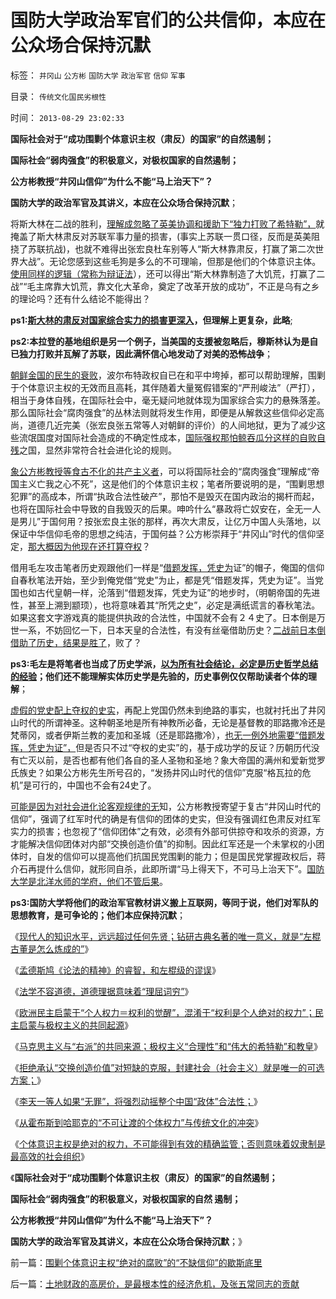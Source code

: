 # 国防大学政治军官们的公共信仰，本应在公众场合保持沉默

标签： `井冈山` `公方彬` `国防大学` `政治军官` `信仰` `军事` 

目录： `传统文化国民劣根性`

时间： `2013-08-29 23:02:33`

**国际社会对于“成功围剿个体意识主权（肃反）的国家”的自然遏制；**

**国际社会“弱肉强食”的积极意义，对极权国家的自然遏制；**

**公方彬教授“井冈山信仰”为什么不能“马上治天下”？**

**国防大学的政治军官及其讲义，本应在公众场合保持沉默**；

将斯大林在二战的胜利，[理解成忽略了英美协调和援助下“独力打败了希特勒”，](../../../2009/12/24/短板决定实力，要素替代的战斗力.md)就掩盖了斯大林肃反对苏联军事力量的损害，(事实上苏联一贯口径，反而是英美阻挠了苏联抗战)，也就不难得出张宏良杜车别等人“斯大林靠肃反，打赢了第二次世界大战”。无论您感到这些毛狗是多么的不可理喻，但那是他们的个体意识主体。[使用同样的逻辑（常称为辩证法](../../../2010/12/20/基督教和马克思主义的社会行为如出一辙.md)），还可以得出“斯大林靠制造了大饥荒，打赢了二战”“毛主席靠大饥荒，靠文化大革命，奠定了改革开放的成功”，不正是乌有之乡的理论吗？还有什么结论不能得出？

**ps1:[斯大林的肃反对国家综合实力的损害更深入](../../../2009/12/5/战争中最困难是作战要素难以预知.md)，但理解上更复杂，此略**;

**ps2:本拉登的基地组织是另一个例子，当美国的支援被忽略后，穆斯林认为是自已独力打败并瓦解了苏联，因此满怀信心地发动了对美的恐怖战争**；

[朝鲜金国的民生的衰败](http://darthvad.blog.sohu.com/252060706.html)，波尔布特政权自已在和平中垮掉，都可以帮助理解，围剿于个体意识主权的无效而且高耗，其伴随着大量冤假错案的“严刑峻法”（严打），相当于身体自残，在国际社会中，毫无疑问地就体现为国家综合实力的悬殊落差。那么国际社会“腐肉强食”的丛林法则就将发生作用，即便是从解救这些信仰必定高尚，道德几近完美（张宏良张五常等人对朝鲜的评价）的人间地狱，更为了减少这些流氓国度对国际社会造成的不确定性成本，[国际强权那怕鲸吞瓜分这样的自败自残](../../../2009/5/31/西方列强帝国主义国家不够“哥们人道”的食腐本性.md)之国，显然非常符合社会进化论的规则。

[象公方彬教授等食古不化的共产主义者](../../../2013/8/24/高房价中体现的社会主义信仰的泡沫，经济如何被毁灭的问题.md)，可以将国际社会的“腐肉强食”理解成“帝国主义亡我之心不死”，这是他们的个体意识主权；笔者所要说明的是，“围剿思想犯罪”的高成本，所谓“执政合法性破产”，那怕不是毁灭在国内政治的揭杆而起，也将在国际社会中导致的自我毁灭的后果。呻吟什么“暴政将亡奴安在，全无一人是男儿”于国何用？按张宏良主张的那样，再次大肃反，让亿万中国人头落地，以保证中华信仰毛帝的思想之纯洁，于国何益？公方彬崇拜于“井冈山”时代的信仰坚定，[那大概因为他现在还打算夺权](../../../2013/4/7/预设革命前提的混帐“whyHowTo”成为混蛋的Nuts：.md)？

借用毛左攻击笔者历史观跟他们一样是“[借题发挥，凭史为](../../../2011/2/16/诱导行为的道德史和行为分析的历史科学.md)证”的帽子，俺国的信仰自春秋笔法开始，至少到俺党借“党史”为止，都是凭“借题发挥，凭史为证”。当党国也如古代皇朝一样，沦落到“借题发挥，凭史为证”的地步时，（明朝帝国的先进性，甚至上溯到颛顼），也将意味着其“所凭之史”，必定是满纸谎言的春秋笔法。如果这套文字游戏真的能提供执政的合法性，中国就不会有２４史了。日本倒是万世一系，不妨回忆一下，日本天皇的合法性，有没有丝毫借助历史？[二战前日本倒借助了历史，结果是胜了](../../../2011/1/14/日本的战争目的和汪精卫南京政权的性质.md)，败了？

**ps3:毛左是将笔者也当成了历史学派，[以为所有社会结论，必定是历史哲学总结的经验](../../../2009/12/29/历史经济学派与唯心的社会学.md)；他们还不能理解实体历史学是先验的，历史事例仅仅帮助读者个体的理解**；

[虚假的党史配上夺权的史实](../../../2010/4/21/大历史观似“人的”履历；道德春秋笔法是自证循环.md)，再配上党国仍然未到绝路的事实，也就衬托出了井冈山时代的所谓神圣。这种朝圣地是所有神教所必备，无论是基督教的耶路撒冷还是梵蒂冈，或者伊斯兰教的麦加和圣城（还是耶路撒冷），[也无一例外地需要“借题发挥，凭史为证”，](../../../2011/6/9/心证“兼听则明，偏信则暗”与自证循环.md)但是否只不过“夺权的史实”的，基于成功学的反证？历朝历代没有亡灭以前，是否也都有他们各自的圣人圣物和圣地？象大帝国的满州和爱新觉罗氏族史？如果公方彬先生所号召的，“发扬井冈山时代的信仰”克服“格瓦拉的危机”是可行的，中国也不会有24史了。

[可能是因为对社会进化论客观规律的无](../../../2013/8/27/社会主义是基督教和马克思主义及传统文化的唯一选择.md)知，公方彬教授寄望于复古“井冈山时代的信仰”，强调了红军时代的确是有信仰的团体的史实，但没有强调红色肃反对红军实力的损害；也忽视了“信仰团体”之有效，必须有外部可供掠夺和攻杀的资源，方才能解决信仰团体对内部“交换创造价值”的抑制。因此红军还是一个未掌权的小团体时，自发的信仰可以提高他们抗国民党围剿的能力；但是国民党掌握政权后，蒋介石再提什么信仰，就形同自杀，此即所谓“马上得天下，不可马上治天下”。[国防大学是北洋水师的学府，他们不管后果](../../../2011/8/18/冤杀方伯谦！.md)。

**ps3:国防大学将他们的政治军官教材讲义搬上互联网，等同于说，他们对军队的思想教育，是可争论的；他们本应保持沉默**；

《[现代人的知识水平，远远超过任何先贤；钻研古典名著的唯一意义，就是“左棍古董是怎么炼成的”](../../../2013/8/26/识成熟后读古著，了解侏罗纪恐龙的活化石.md)》

《[孟德斯鸠《论法的精神》的睿智，和左棍级的谬误](../../../2013/8/26/孟德斯鸠《论法的精神》的睿智和左棍级的谬误.md)》

《[法学不容道德，道德理据意味着“理屈词穷”](../../../2013/8/26/法学不容道德，道德理据意味着“理屈词穷”.md)》

《[欧洲民主启蒙于“个人权力＝权利的觉醒”，混淆于“权利是个人绝对的权力”；民主启蒙与极权主义的共同起源](../../../2013/8/27/欧洲民主先哲的概念混乱，民主启蒙与极权主义的共同起源.md)》

《[马克思主义与“右派”的共同来源；极权主义“合理性”和“伟大的希特勒”和教皇](../../../2013/8/27/极权主义“合理性”,“伟大的希特勒”和教皇.md)》

《[拒绝承认“交换创造价值”对短缺的克服，封建社会（社会主义）就是唯一的可选方案；](../../../2013/8/27/社会主义是基督教和马克思主义及传统文化的唯一选择.md)》

《[李天一等人如果“无罪”，将强烈动摇整个中国“政体”合法性；](../../../2013/8/28/李天一案怎么能动摇中国政体的合法性？.md)》

《[从霍布斯到哈耶克的“不可让渡的个体权力”与传统文化的冲突](../../../2013/8/29/从霍布斯到哈耶克的“不可让渡的个体权力”与传统文化的冲突.md)》

《[个体意识主权是绝对的权力，不可能得到有效的精确监管；否则意味着奴隶制是最高效的社会组织](../../../2013/8/29/围剿个体意识主权“绝对的腐败”的“不缺信仰”的歇斯底里.md)》

《**国际社会对于“成功围剿个体意识主权（肃反）的国家”的自然遏制；**

**国际社会“弱肉强食”的积极意义，对极权国家的自然 遏制；**

**公方彬教授“井冈山信仰”为什么不能“马上治天下”？**

**国防大学的政治军官及其讲义，本应在公众场合保持沉默**；》



前一篇：[围剿个体意识主权“绝对的腐败”的“不缺信仰”的歇斯底里](../../../2013/8/29/围剿个体意识主权“绝对的腐败”的“不缺信仰”的歇斯底里.md)

后一篇：[土地财政的高房价，是最根本性的经济危机，及张五常同志的贡献](../../../2013/8/29/土地财政的高房价，是最根本性的经济危机，及张五常同志的贡献.md)